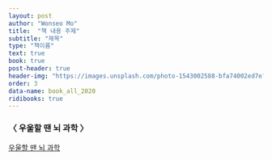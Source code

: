 ```yaml
---
layout: post
author: "Wonseo Mo"
title:  "책 내용 주제"
subtitle: "제목"
type: "책이름"
text: true
book: true
post-header: true
header-img: "https://images.unsplash.com/photo-1543002588-bfa74002ed7e?ixlib=rb-1.2.1&ixid=eyJhcHBfaWQiOjEyMDd9&auto=format&fit=crop&w=2730&q=80"
order: 3
data-name: book_all_2020
ridibooks: true
---
```



### 〈 우울할 땐 뇌 과학 〉

[우울할 땐 뇌 과학](https://book.naver.com/bookdb/book_detail.nhn?bid=13348854)
